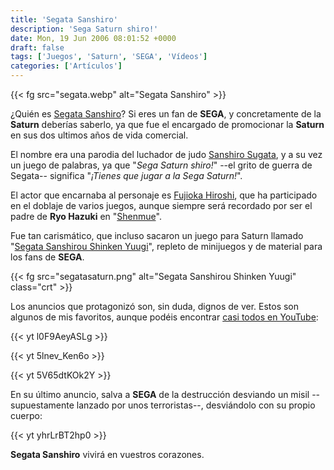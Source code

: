 ```yaml
---
title: 'Segata Sanshiro'
description: 'Sega Saturn shiro!'
date: Mon, 19 Jun 2006 08:01:52 +0000
draft: false
tags: ['Juegos', 'Saturn', 'SEGA', 'Vídeos']
categories: ['Artículos']
---
```


{{< fg src="segata.webp" alt="Segata Sanshiro" >}}

¿Quién es [Segata Sanshiro](http://en.wikipedia.org/wiki/Segata_Sanshiro)? Si eres un fan de **SEGA**, y concretamente de la **Saturn** deberías saberlo, ya que fue el encargado de promocionar la **Saturn** en sus dos ultimos años de vida comercial.

El nombre era una parodia del luchador de judo [Sanshiro Sugata](http://en.wikipedia.org/wiki/Sugata_Sanshiro), y a su vez un juego de palabras, ya que "_Sega Saturn shiro!_" --el grito de guerra de Segata-- significa "_¡Tienes que jugar a la Sega Saturn!_".

El actor que encarnaba al personaje es [Fujioka Hiroshi](http://en.wikipedia.org/wiki/Fujioka_Hiroshi), que ha participado en el doblaje de varios juegos, aunque siempre será recordado por ser el padre de **Ryo Hazuki** en "[Shenmue](http://en.wikipedia.org/wiki/Shenmue)".

Fue tan carismático, que incluso sacaron un juego para Saturn llamado "[Segata Sanshirou Shinken Yuugi](http://en.wikipedia.org/wiki/Segata_Sanshirou_Shinken_Yuugi)", repleto de minijuegos y de material para los fans de **SEGA**.

{{< fg src="segatasaturn.png" alt="Segata Sanshirou Shinken Yuugi" class="crt" >}}

Los anuncios que protagonizó son, sin duda, dignos de ver. Estos son algunos de mis favoritos, aunque podéis encontrar [casi todos en YouTube](https://www.youtube.com/results.php?search=segata+sanshiro&sourceid=Mozilla-search):

{{< yt l0F9AeyASLg >}}

{{< yt 5lnev_Ken6o >}}

{{< yt 5V65dtKOk2Y >}}

En su último anuncio, salva a **SEGA** de la destrucción desviando un misil --supuestamente lanzado por unos terroristas--, desviándolo con su propio cuerpo:

{{< yt yhrLrBT2hp0 >}}

**Segata Sanshiro** vivirá en vuestros corazones.
